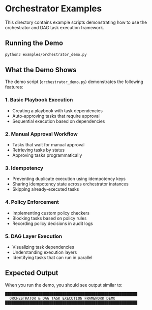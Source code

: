 # Orchestrator Examples

This directory contains example scripts demonstrating how to use the orchestrator and DAG task execution framework.

## Running the Demo

```bash
python3 examples/orchestrator_demo.py
```

## What the Demo Shows

The demo script (`orchestrator_demo.py`) demonstrates the following features:

### 1. Basic Playbook Execution
- Creating a playbook with task dependencies
- Auto-approving tasks that require approval
- Sequential execution based on dependencies

### 2. Manual Approval Workflow
- Tasks that wait for manual approval
- Retrieving tasks by status
- Approving tasks programmatically

### 3. Idempotency
- Preventing duplicate execution using idempotency keys
- Sharing idempotency state across orchestrator instances
- Skipping already-executed tasks

### 4. Policy Enforcement
- Implementing custom policy checkers
- Blocking tasks based on policy rules
- Recording policy decisions in audit logs

### 5. DAG Layer Execution
- Visualizing task dependencies
- Understanding execution layers
- Identifying tasks that can run in parallel

## Expected Output

When you run the demo, you should see output similar to:

```
████████████████████████████████████████████████████████████
  ORCHESTRATOR & DAG TASK EXECUTION FRAMEWORK DEMO
████████████████████████████████████████████████████████████

